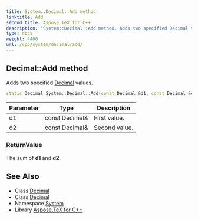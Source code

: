 ```yaml
---
title: System::Decimal::Add method
linktitle: Add
second_title: Aspose.TeX for C++
description: 'System::Decimal::Add method. Adds two specified Decimal values in C++.'
type: docs
weight: 4400
url: /cpp/system/decimal/add/
---
```

## Decimal::Add method


Adds two specified [Decimal](../) values.

```cpp
static Decimal System::Decimal::Add(const Decimal &d1, const Decimal &d2)
```


| Parameter | Type | Description |
| --- | --- | --- |
| d1 | const Decimal\& | First value. |
| d2 | const Decimal\& | Second value. |

### ReturnValue

The sum of **d1** and **d2**.

## See Also

* Class [Decimal](../)
* Class [Decimal](../)
* Namespace [System](../../)
* Library [Aspose.TeX for C++](../../../)
